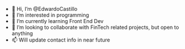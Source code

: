 - 👋 Hi, I’m @EdwardoCastillo
- 👀 I’m interested in programming 
- 🌱 I’m currently learning Front End Dev
- 💞️ I’m looking to collaborate with FinTech related projects, but open to anything
- 📫 Will update contact info in near future

<!---
EdwardoCastillo/EdwardoCastillo is a ✨ special ✨ repository because its `README.md` (this file) appears on your GitHub profile.
You can click the Preview link to take a look at your changes.
--->
